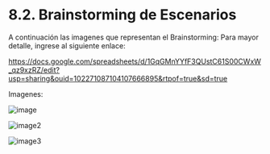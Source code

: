 # 8.2. Brainstorming de Escenarios

A continuación las imagenes que representan el Brainstorming:
Para mayor detalle, ingrese al siguiente enlace:

https://docs.google.com/spreadsheets/d/1GqGMnYYfF3QUstC61S00CWxW_qz9xzRZ/edit?usp=sharing&ouid=102271087104107666895&rtpof=true&sd=true

Imagenes:

![image](https://drive.google.com/uc?export=view&id=1OFtFieQnoTkXX_bq3zMCTuE7ITMs6uGg)

![image2](https://drive.google.com/uc?export=view&id=1PNlCA2XyuoScdpKlngal_TEKpLUpn9q4)

![image3](https://drive.google.com/uc?export=view&id=1rLjheksJLinWHhrp9zX45KR7Txj5Vljn)

